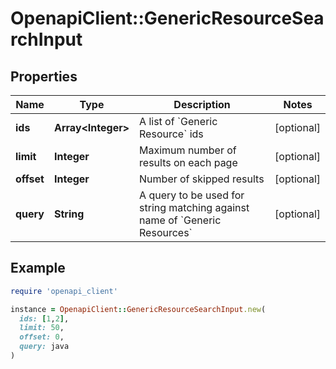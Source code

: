 # OpenapiClient::GenericResourceSearchInput

## Properties

| Name | Type | Description | Notes |
| ---- | ---- | ----------- | ----- |
| **ids** | **Array&lt;Integer&gt;** | A list of &#x60;Generic Resource&#x60; ids | [optional] |
| **limit** | **Integer** | Maximum number of results on each page | [optional] |
| **offset** | **Integer** | Number of skipped results | [optional] |
| **query** | **String** | A query to be used for string matching against name of &#x60;Generic Resources&#x60; | [optional] |

## Example

```ruby
require 'openapi_client'

instance = OpenapiClient::GenericResourceSearchInput.new(
  ids: [1,2],
  limit: 50,
  offset: 0,
  query: java
)
```

